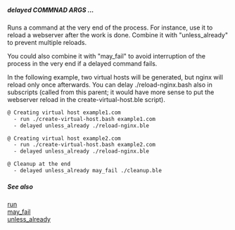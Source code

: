 ##### delayed COMMNAD ARGS ...

Runs a command at the very end of the process. For instance, use it to reload a webserver after the work is done. 
Combine it with "unless_already" to prevent multiple reloads.

You could also combine it with "may_fail" to avoid interruption of the process in the very end if a delayed command fails.

In the following example, two virtual hosts will be generated, but nginx will reload only once afterwards. 
You can delay ./reload-nginx.bash also in subscripts (called from this parent; it would have more sense to put
the webserver reload in the create-virtual-host.ble script).

```bash
@ Creating virtual host example1.com
  - run ./create-virtual-host.bash example1.com
  - delayed unless_already ./reload-nginx.ble

@ Creating virtual host example2.com
  - run ./create-virtual-host.bash example2.com
  - delayed unless_already ./reload-nginx.ble

@ Cleanup at the end
  - delayed unless_already may_fail ./cleanup.ble

```

##### See also

[run](run.md)  
[may_fail](may_fail.md)  
[unless_already](unless_already.md)  
